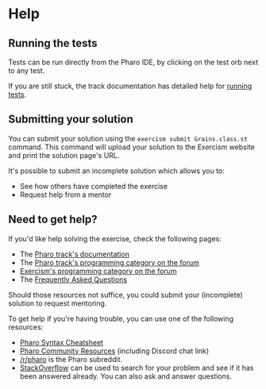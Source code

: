 # Help

## Running the tests

Tests can be run directly from the Pharo IDE, by clicking on the test orb next to any test.

If you are still stuck, the track documentation has detailed help for [running tests](https://exercism.io/tracks/pharo/tests).

## Submitting your solution

You can submit your solution using the `exercism submit Grains.class.st` command.
This command will upload your solution to the Exercism website and print the solution page's URL.

It's possible to submit an incomplete solution which allows you to:

- See how others have completed the exercise
- Request help from a mentor

## Need to get help?

If you'd like help solving the exercise, check the following pages:

- The [Pharo track's documentation](https://exercism.org/docs/tracks/pharo-smalltalk)
- The [Pharo track's programming category on the forum](https://forum.exercism.org/c/programming/pharo-smalltalk)
- [Exercism's programming category on the forum](https://forum.exercism.org/c/programming/5)
- The [Frequently Asked Questions](https://exercism.org/docs/using/faqs)

Should those resources not suffice, you could submit your (incomplete) solution to request mentoring.

To get help if you're having trouble, you can use one of the following resources:

- [Pharo Syntax Cheatsheet](http://files.pharo.org/media/pharoCheatSheet.pdf)
- [Pharo Community Resources](http://pharo.org/community) (including Discord chat link)
- [/r/pharo](https://www.reddit.com/r/pharo) is the Pharo subreddit.
- [StackOverflow](http://stackoverflow.com/questions/tagged/pharo) can be used to search for your problem and see if it has been answered already. You can also ask and answer questions.